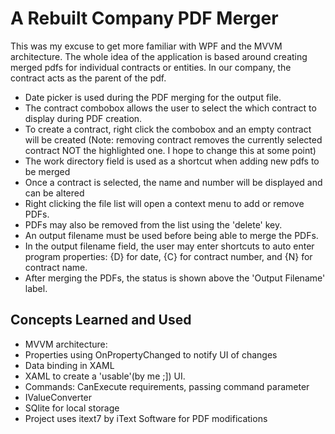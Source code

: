 # A Rebuilt Company PDF Merger

This was my excuse to get more familiar with WPF and the MVVM architecture.
The whole idea of the application is based around creating merged pdfs for
individual contracts or entities. In our company, the contract acts as the parent of the pdf.

- Date picker is used during the PDF merging for the output file.
- The contract combobox allows the user to select the which contract to display during PDF creation.
- To create a contract, right click the combobox and an empty contract will be created (Note: removing contract removes the currently selected contract NOT the highlighted one. I hope to change this at some point)
- The work directory field is used as a shortcut when adding new pdfs to be merged
- Once a contract is selected, the name and number will be displayed and can be altered
- Right clicking the file list will open a context menu to add or remove PDFs. 
- PDFs may also be removed from the list using the 'delete' key.
- An output filename must be used before being able to merge the PDFs.
- In the output filename field, the user may enter shortcuts to auto enter program properties: {D} for date, {C} for contract number, and {N} for contract name.
- After merging the PDFs, the status is shown above the 'Output Filename' label.

## Concepts Learned and Used
- MVVM architecture: 
- Properties using OnPropertyChanged to notify UI of changes
- Data binding in XAML
- XAML to create a 'usable'(by me ;]) UI.
- Commands: CanExecute requirements, passing command parameter
- IValueConverter
- SQlite for local storage
- Project uses itext7 by iText Software for PDF modifications



